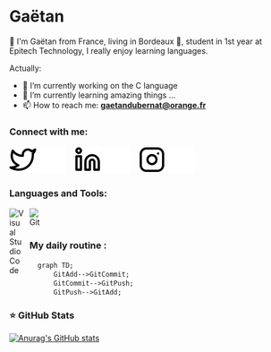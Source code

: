 # Gaëtan
👋 I'm Gaëtan from France, living in Bordeaux 🍷, student in 1st year at Epitech Technology, I really enjoy learning languages. 

Actually:

- 🔭 I’m currently working on the C language
- 🌱 I’m currently learning amazing things ...
- 📫 How to reach me: **gaetandubernat@orange.fr**

### Connect with me:

[![img_contact](./img/twitter-light.svg)](https://twitter.com/lIIIDei#gh-light-mode-only)
[![img_contact](./img/twitter-dark.svg)](https://twitter.com/lIIIDei#gh-dark-mode-only)
&nbsp;&nbsp;
[![img_contact](./img/linkedin-light.svg)](https://www.linkedin.com/in/gaëtan-dubernat-a48083260/#gh-light-mode-only)
[![img_contact](./img/linkedin-dark.svg)](https://www.linkedin.com/in/gaëtan-dubernat-a48083260/#gh-dark-mode-only)
&nbsp;&nbsp;
[![img_contact](./img/instagram-light.svg)](https://www.instagram.com/gaetandbt_/#gh-light-mode-only)
[![img_contact](./img/instagram-dark.svg)](https://www.instagram.com/gaetandbt_/#gh-dark-mode-only)

### Languages and Tools:

<img align="left" alt="Visual Studio Code" width="26px" src="https://cdn.jsdelivr.net/gh/devicons/devicon/icons/vscode/vscode-original.svg" style="padding-right:10px;" />
<img align="left" alt="Git" width="26px" src="https://cdn.jsdelivr.net/gh/devicons/devicon/icons/git/git-original.svg" style="padding-right:10px;" />

<br />
<br />

### My daily routine :

```mermaid
  graph TD;
      GitAdd-->GitCommit;
      GitCommit-->GitPush;
      GitPush-->GitAdd;
```

### ⭐ GitHub Stats

[![Anurag's GitHub stats](https://github-readme-stats.vercel.app/api?username=IIIDei&show_icons=true&hide_border=false&title_color=3B1F94f&icon_color=FFE500&bg_color=09131B&text_color=ffffff&border_color=0c1a25)](https://github.com/anuraghazra/github-readme-stats)
